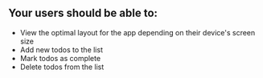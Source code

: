 
## Your users should be able to:

- View the optimal layout for the app depending on their device's screen size
- Add new todos to the list
- Mark todos as complete
- Delete todos from the list
